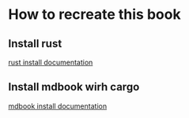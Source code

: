 # How to recreate this book

## Install rust

[rust install documentation](https://www.rust-lang.org/tools/install)

## Install mdbook wirh cargo

[mdbook install documentation](https://rust-lang.github.io/mdBook/guide/installation.html)
